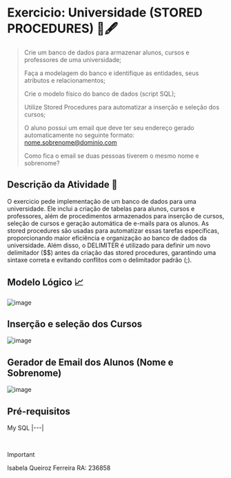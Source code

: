 # Exercicio: Universidade (STORED PROCEDURES) 📒🖋️

> Crie um banco de dados para armazenar alunos, cursos e professores de uma universidade;
>
> Faça a modelagem do banco e identifique as entidades, seus atributos e relacionamentos;
> 
> Crie o modelo físico do banco de dados (script SQL);
> 
> Utilize Stored Procedures para automatizar a inserção e seleção dos cursos;
> 
> O aluno possui um email que deve ter seu endereço gerado automaticamente no seguinte formato:
> nome.sobrenome@dominio.com
> 
> Como fica o email se duas pessoas tiverem o mesmo nome e sobrenome?

## Descrição da Atividade 📓
O exercicio pede implementação de um banco de dados para uma universidade. Ele inclui a criação de tabelas para alunos, cursos e professores, além de procedimentos armazenados para inserção de cursos, seleção de cursos e geração automática de e-mails para os alunos. As stored procedures são usadas para automatizar essas tarefas específicas, proporcionando maior eficiência e organização ao banco de dados da universidade. Além disso, o DELIMITER é utilizado para definir um novo delimitador ($$) antes da criação das stored procedures, garantindo uma sintaxe correta e evitando conflitos com o delimitador padrão (;).

## Modelo Lógico 📈
![image](https://github.com/IsabelaQu/Stored-Procedures/assets/124175141/d2f5eb7e-02ab-4106-81e2-2974a4158b6d)


## Inserção e seleção dos Cursos
![image](https://github.com/IsabelaQu/Stored-Procedures/assets/124175141/70373a81-176c-4e43-b99a-ae8f4ebf0af8)

## Gerador de Email dos Alunos (Nome e Sobrenome)
![image](https://github.com/IsabelaQu/Stored-Procedures/assets/124175141/83e1f92b-24bb-4191-a68c-e3e0e65e29cd)


## Pré-requisitos
My SQL 
|---|

<br/>

> [!IMPORTANT]
> Isabela Queiroz Ferreira RA: 236858
